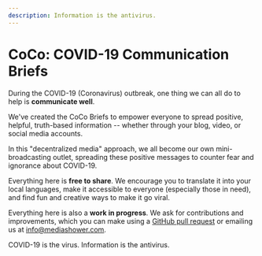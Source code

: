 ```yaml
---
description: Information is the antivirus.
---
```


# CoCo: COVID-19 Communication Briefs

During the COVID-19 \(Coronavirus\) outbreak, one thing we can all do to help is **communicate well**.

We've created the CoCo Briefs to empower everyone to spread positive, helpful, truth-based information -- whether through your blog, video, or social media accounts.

In this "decentralized media" approach, we all become our own mini-broadcasting outlet, spreading these positive messages to counter fear and ignorance about COVID-19.

Everything here is **free to share**. We encourage you to translate it into your local languages, make it accessible to everyone \(especially those in need\), and find fun and creative ways to make it go viral.

Everything here is also a **work in progress**. We ask for contributions and improvements, which you can make using a [GitHub pull request](https://github.com/mediashower/coco) or emailing us at info@mediashower.com.

COVID-19 is the virus. Information is the antivirus.









